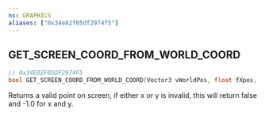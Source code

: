 ```yaml
---
ns: GRAPHICS
aliases: ["0x34e82f05df2974f5"]
---
```

## GET_SCREEN_COORD_FROM_WORLD_COORD

```c
// 0x34E82F05DF2974F5
bool GET_SCREEN_COORD_FROM_WORLD_COORD(Vector3 vWorldPos, float fXpos, float Ypos);
```

Returns a valid point on screen, if either x or y is invalid, this will return false and -1.0 for x and y.

